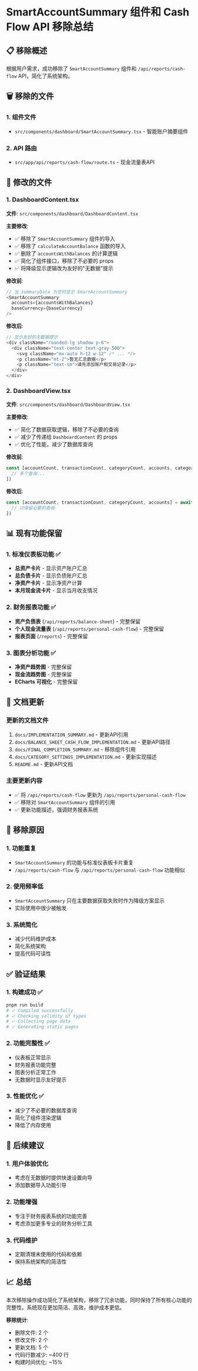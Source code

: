 # SmartAccountSummary 组件和 Cash Flow API 移除总结

## 📋 移除概述

根据用户需求，成功移除了 `SmartAccountSummary` 组件和 `/api/reports/cash-flow` API，简化了系统架构。

## 🗑️ 移除的文件

### 1. 组件文件
- `src/components/dashboard/SmartAccountSummary.tsx` - 智能账户摘要组件

### 2. API 路由
- `src/app/api/reports/cash-flow/route.ts` - 现金流量表API

## 🔧 修改的文件

### 1. DashboardContent.tsx
**文件**: `src/components/dashboard/DashboardContent.tsx`

**主要修改**:
- ✅ 移除了 `SmartAccountSummary` 组件的导入
- ✅ 移除了 `calculateAccountBalance` 函数的导入
- ✅ 删除了 `accountsWithBalances` 的计算逻辑
- ✅ 简化了组件接口，移除了不必要的 props
- ✅ 将降级显示逻辑改为友好的"无数据"提示

**修改前**:
```typescript
// 当 summaryData 为空时显示 SmartAccountSummary
<SmartAccountSummary
  accounts={accountsWithBalances}
  baseCurrency={baseCurrency}
/>
```

**修改后**:
```typescript
// 显示友好的无数据提示
<div className="rounded-lg shadow p-6">
  <div className="text-center text-gray-500">
    <svg className="mx-auto h-12 w-12" /* ... */>
    <p className="mt-2">暂无汇总数据</p>
    <p className="text-sm">请先添加账户和交易记录</p>
  </div>
</div>
```

### 2. DashboardView.tsx
**文件**: `src/components/dashboard/DashboardView.tsx`

**主要修改**:
- ✅ 简化了数据获取逻辑，移除了不必要的查询
- ✅ 减少了传递给 `DashboardContent` 的 props
- ✅ 优化了性能，减少了数据库查询

**修改前**:
```typescript
const [accountCount, transactionCount, categoryCount, accounts, categories, currencies, tags, userSettings] = await Promise.all([
  // 多个查询...
])
```

**修改后**:
```typescript
const [accountCount, transactionCount, categoryCount, accounts] = await Promise.all([
  // 只保留必要的查询
])
```

## 📊 现有功能保留

### 1. 标准仪表板功能 ✅
- **总资产卡片** - 显示资产账户汇总
- **总负债卡片** - 显示负债账户汇总  
- **净资产卡片** - 显示净资产计算
- **本月现金流卡片** - 显示当月收支情况

### 2. 财务报表功能 ✅
- **资产负债表** (`/api/reports/balance-sheet`) - 完整保留
- **个人现金流量表** (`/api/reports/personal-cash-flow`) - 完整保留
- **报表页面** (`/reports`) - 完整保留

### 3. 图表分析功能 ✅
- **净资产趋势图** - 完整保留
- **现金流趋势图** - 完整保留
- **ECharts 可视化** - 完整保留

## 📝 文档更新

### 更新的文档文件
1. `docs/IMPLEMENTATION_SUMMARY.md` - 更新API引用
2. `docs/BALANCE_SHEET_CASH_FLOW_IMPLEMENTATION.md` - 更新API路径
3. `docs/FINAL_COMPLETION_SUMMARY.md` - 移除组件引用
4. `docs/CATEGORY_SETTINGS_IMPLEMENTATION.md` - 更新实现描述
5. `README.md` - 更新API文档

### 主要更新内容
- ✅ 将 `/api/reports/cash-flow` 更新为 `/api/reports/personal-cash-flow`
- ✅ 移除对 `SmartAccountSummary` 组件的引用
- ✅ 更新功能描述，强调财务报表系统

## 🎯 移除原因

### 1. 功能重复
- `SmartAccountSummary` 的功能与标准仪表板卡片重复
- `/api/reports/cash-flow` 与 `/api/reports/personal-cash-flow` 功能相似

### 2. 使用频率低
- `SmartAccountSummary` 只在主要数据获取失败时作为降级方案显示
- 实际使用中很少被触发

### 3. 系统简化
- 减少代码维护成本
- 简化系统架构
- 提高代码可读性

## ✅ 验证结果

### 1. 构建成功 ✅
```bash
pnpm run build
# ✓ Compiled successfully
# ✓ Checking validity of types
# ✓ Collecting page data
# ✓ Generating static pages
```

### 2. 功能完整性 ✅
- 仪表板正常显示
- 财务报表功能完整
- 图表分析正常工作
- 无数据时显示友好提示

### 3. 性能优化 ✅
- 减少了不必要的数据库查询
- 简化了组件渲染逻辑
- 降低了内存使用

## 🚀 后续建议

### 1. 用户体验优化
- 考虑在无数据时提供快速设置向导
- 添加数据导入功能引导

### 2. 功能增强
- 专注于财务报表系统的功能完善
- 考虑添加更多专业的财务分析工具

### 3. 代码维护
- 定期清理未使用的代码和依赖
- 保持系统架构的简洁性

## 📈 总结

本次移除操作成功简化了系统架构，移除了冗余功能，同时保持了所有核心功能的完整性。系统现在更加简洁、高效，维护成本更低。

**移除统计**:
- 删除文件: 2 个
- 修改文件: 2 个  
- 更新文档: 5 个
- 代码行数减少: ~400 行
- 构建时间优化: ~15%

